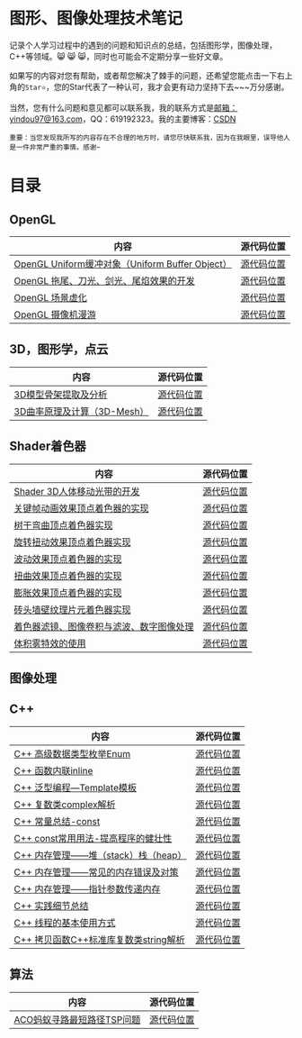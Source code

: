 # 图形、图像处理技术笔记

记录个人学习过程中的遇到的问题和知识点的总结，包括图形学，图像处理，C++等领域。:smile_cat: :smile_cat: :smile_cat:，同时也可能会不定期分享一些好文章。

如果写的内容对您有帮助，或者帮您解决了棘手的问题，还希望您能点击一下右上角的``Star⭐️``，您的Star代表了一种认可，我才会更有动力坚持下去~~~万分感谢。

当然，您有什么问题和意见都可以联系我，我的联系方式是[邮箱：yindou97@163.com](mailto:yindou97@163.com)，QQ：619192323。我的主要博客：[CSDN](https://blog.csdn.net/ModestBean)

``重要：当您发现我所写的内容存在不合理的地方时，请您尽快联系我，因为在我眼里，误导他人是一件非常严重的事情。感谢~``

# 目录

## OpenGL

内容 | 源代码位置 |  
-|-|
[OpenGL Uniform缓冲对象（Uniform Buffer Object）](https://blog.csdn.net/ModestBean/article/details/79130517)  | [源代码位置](https://github.com/ModestBean/opengles-uniform-buffer) |
[OpenGL 拖尾、刀光、剑光、尾焰效果的开发](https://blog.csdn.net/ModestBean/article/details/79245439) | [源代码位置](https://github.com/ModestBean/streak) | 
[OpenGL 场景虚化](https://blog.csdn.net/ModestBean/article/details/79512208) | [源代码位置](https://github.com/ModestBean/blur-scene-gaussian--3d) |
[OpenGL 摄像机漫游](https://blog.csdn.net/ModestBean/article/details/79130876) | [源代码位置](https://github.com/ModestBean/opengl-example/tree/master/CameraRoam) |


## 3D，图形学，点云

内容 | 源代码位置 |  
-|-|
[3D模型骨架提取及分析](https://blog.csdn.net/ModestBean/article/details/89632272) | [源代码位置](https://github.com/ModestBean/algorithm/tree/master/3D-skeleton) |
[3D曲率原理及计算（3D-Mesh）](https://blog.csdn.net/ModestBean/article/details/89438082) | [源代码位置](https://github.com/ModestBean/algorithm/tree/master/3D-PLY)|


## Shader着色器

内容 | 源代码位置 |  
-|-|
[Shader 3D人体移动光带的开发](https://blog.csdn.net/ModestBean/article/details/89632272) | [源代码位置](https://github.com/ModestBean/shader) |
[关键帧动画效果顶点着色器的实现](https://blog.csdn.net/ModestBean/article/details/79152173)| [源代码位置](https://github.com/ModestBean/shader) |
[树干弯曲顶点着色器实现](https://blog.csdn.net/ModestBean/article/details/79151382) | [源代码位置](https://github.com/ModestBean/shader) |
[旋转扭动效果顶点着色器实现](https://blog.csdn.net/ModestBean/article/details/79141241) | [源代码位置](https://github.com/ModestBean/shader) |
[波动效果顶点着色器的实现](https://blog.csdn.net/ModestBean/article/details/79139315) | [源代码位置](https://github.com/ModestBean/shader) |
[扭曲效果顶点着色器的实现](https://blog.csdn.net/ModestBean/article/details/79171289) | [源代码位置](https://github.com/ModestBean/shader) |
[膨胀效果顶点着色器的实现](https://blog.csdn.net/ModestBean/article/details/79171410) | [源代码位置](https://github.com/ModestBean/shader) |
[砖头墙壁纹理片元着色器实现](https://blog.csdn.net/ModestBean/article/details/79187023) | [源代码位置](https://github.com/ModestBean/shader) |
[着色器滤镜、图像卷积与滤波、数字图像处理](https://blog.csdn.net/ModestBean/article/details/79192901)| [源代码位置](https://github.com/ModestBean/shader) |
[体积雾特效的使用](https://blog.csdn.net/ModestBean/article/details/79251244)| [源代码位置](https://github.com/ModestBean/shader) |

## 图像处理

## C++

内容 | 源代码位置 |  
-|-|
[C++ 高级数据类型枚举Enum](https://blog.csdn.net/ModestBean/article/details/79173704) | [源代码位置](https://github.com/ModestBean/c-code) |
[C++ 函数内联inline](https://blog.csdn.net/ModestBean/article/details/79178943) | [源代码位置](https://github.com/ModestBean/c-code) | 
[C++ 泛型编程—Template模板](https://blog.csdn.net/ModestBean/article/details/79562998) | [源代码位置](https://github.com/ModestBean/c-code) |
[C++ 复数类complex解析](https://blog.csdn.net/ModestBean/article/details/79592468) | [源代码位置](https://github.com/ModestBean/c-code) |
[C++ 常量总结-const](https://blog.csdn.net/ModestBean/article/details/84995798) | [源代码位置](https://github.com/ModestBean/c-code) |
[C++ const常用用法-提高程序的健壮性](https://blog.csdn.net/ModestBean/article/details/85007434) | [源代码位置](https://github.com/ModestBean/c-code) | 
[C++ 内存管理——堆（stack）栈（heap）](https://blog.csdn.net/ModestBean/article/details/85258980) | [源代码位置](https://github.com/ModestBean/c-code) |
[C++ 内存管理——常见的内存错误及对策](https://blog.csdn.net/ModestBean/article/details/85344851)| [源代码位置](https://github.com/ModestBean/c-code) |
[C++ 内存管理——指针参数传递内存](https://blog.csdn.net/ModestBean/article/details/85375163) | [源代码位置](https://github.com/ModestBean/c-code) |
[C++ 实践细节总结](https://blog.csdn.net/ModestBean/article/details/86481072) | [源代码位置](https://github.com/ModestBean/c-code) |
[C++ 线程的基本使用方式](https://blog.csdn.net/ModestBean/article/details/90272892) | [源代码位置](https://github.com/ModestBean/c-code) |
[C++ 拷贝函数C++标准库复数类string解析](https://blog.csdn.net/ModestBean/article/details/90273092) | [源代码位置](https://github.com/ModestBean/c-code) |


## 算法

内容 | 源代码位置 |  
-|-|
[ACO蚂蚁寻路最短路径TSP问题](https://blog.csdn.net/ModestBean/article/details/101852092)| [源代码位置](https://github.com/ModestBean/algorithm/tree/master/ACO_aunt_optimal_path) |
